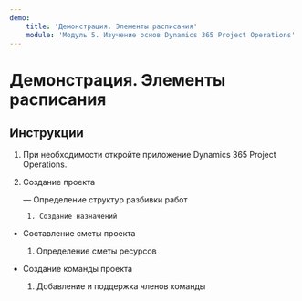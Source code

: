 ```yaml
---
demo:
    title: 'Демонстрация. Элементы расписания'
    module: 'Модуль 5. Изучение основ Dynamics 365 Project Operations'
---
```


# Демонстрация. Элементы расписания

## Инструкции

1. При необходимости откройте приложение Dynamics 365 Project Operations. 

2. Создание проекта

	— Определение структур разбивки работ

		1. Создание назначений

- Составление сметы проекта

	1. Определение сметы ресурсов

- Создание команды проекта

	1. Добавление и поддержка членов команды
